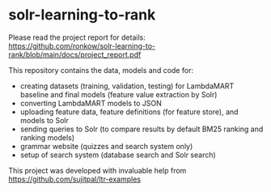 # solr-learning-to-rank

Please read the project report for details:  
https://github.com/ronkow/solr-learning-to-rank/blob/main/docs/project_report.pdf

This repository contains the data, models and code for:
- creating datasets (training, validation, testing) for LambdaMART baseline and final models (feature value extraction by Solr)
- converting LambdaMART models to JSON
- uploading feature data, feature definitions (for feature store), and models to Solr
- sending queries to Solr (to compare results by default BM25 ranking and ranking models)
- grammar website (quizzes and search system only)
- setup of search system (database search and Solr search)

This project was developed with invaluable help from https://github.com/sujitpal/ltr-examples
